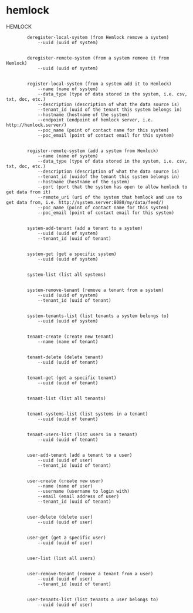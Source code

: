 hemlock
=======

HEMLOCK

            deregister-local-system (from Hemlock remove a system)
                --uuid (uuid of system)
            

            deregister-remote-system (from a system remove it from Hemlock)
                --uuid (uuid of system)
            

            register-local-system (from a system add it to Hemlock)
                --name (name of system)
                --data_type (type of data stored in the system, i.e. csv, txt, doc, etc.)
                --description (description of what the data source is)
                --tenant_id (uuid of the tenant this system belongs in)
                --hostname (hostname of the system)
                --endpoint (endpoint of hemlock server, i.e. http://hemlock.server/)
                --poc_name (point of contact name for this system)
                --poc_email (point of contact email for this system)
            

            register-remote-system (add a system from Hemlock)
                --name (name of system)
                --data_type (type of data stored in the system, i.e. csv, txt, doc, etc.)
                --description (description of what the data source is)
                --tenant_id (uuidof the tenant this system belongs in)
                --hostname (hostname of the system)
                --port (port that the system has open to allow hemlock to get data from it)
                --remote_uri (uri of the system that hemlock and use to get data from, i.e. http://system.server:8080/my/data/feed/)
                --poc_name (point of contact name for this system)
                --poc_email (point of contact email for this system)
            

            system-add-tenant (add a tenant to a system)
                --uuid (uuid of system)
                --tenant_id (uuid of tenant)
            

            system-get (get a specific system)
                --uuid (uuid of system)
            

            system-list (list all systems)
            

            system-remove-tenant (remove a tenant from a system)
                --uuid (uuid of system)
                --tenant_id (uuid of tenant)
            

            system-tenants-list (list tenants a system belongs to)
                --uuid (uuid of system)
            

            tenant-create (create new tenant)
                --name (name of tenant)
            

            tenant-delete (delete tenant)
                --uuid (uuid of tenant)
            

            tenant-get (get a specific tenant)
                --uuid (uuid of tenant)
            

            tenant-list (list all tenants)
            

            tenant-systems-list (list systems in a tenant)
                --uuid (uuid of tenant)
            

            tenant-users-list (list users in a tenant)
                --uuid (uuid of tenant)
            

            user-add-tenant (add a tenant to a user)
                --uuid (uuid of user)
                --tenant_id (uuid of tenant)
            

            user-create (create new user)
                --name (name of user)
                --username (username to login with)
                --email (email address of user)
                --tenant_id (uuid of tenant)
            

            user-delete (delete user)
                --uuid (uuid of user)
            

            user-get (get a specific user)
                --uuid (uuid of user)
            

            user-list (list all users)
            

            user-remove-tenant (remove a tenant from a user)
                --uuid (uuid of user)
                --tenant_id (uuid of tenant)
            

            user-tenants-list (list tenants a user belongs to)
                --uuid (uuid of user)
